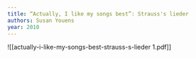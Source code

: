```yaml
---
title: “Actually, I like my songs best”: Strauss's lieder
authors: Susan Youens
year: 2010
---
```


![[actually-i-like-my-songs-best-strauss-s-lieder 1.pdf]]